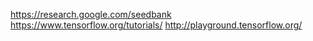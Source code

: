 https://research.google.com/seedbank
https://www.tensorflow.org/tutorials/
http://playground.tensorflow.org/
